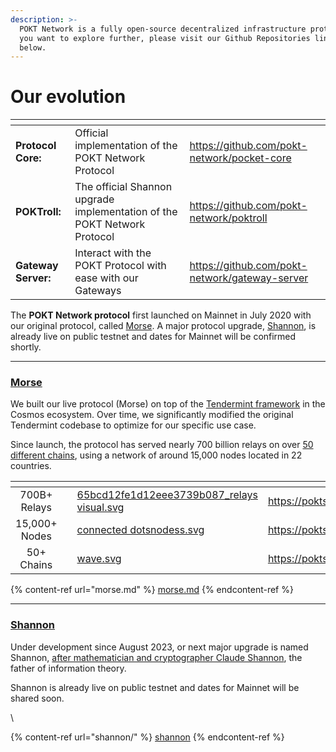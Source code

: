 ```yaml
---
description: >-
  POKT Network is a fully open-source decentralized infrastructure protocol. If
  you want to explore further, please visit our Github Repositories linked
  below.
---
```


# Our evolution

<table data-view="cards"><thead><tr><th></th><th></th><th data-hidden data-card-target data-type="content-ref"></th></tr></thead><tbody><tr><td><strong>Protocol Core:</strong></td><td>Official implementation of the POKT Network Protocol</td><td><a href="https://github.com/pokt-network/pocket-core">https://github.com/pokt-network/pocket-core</a></td></tr><tr><td><strong>POKTroll:</strong></td><td>The official Shannon upgrade implementation of the POKT Network Protocol</td><td><a href="https://github.com/pokt-network/poktroll">https://github.com/pokt-network/poktroll</a></td></tr><tr><td><strong>Gateway Server:</strong></td><td>Interact with the POKT Protocol with ease with our Gateways</td><td><a href="https://github.com/pokt-network/gateway-server">https://github.com/pokt-network/gateway-server</a></td></tr></tbody></table>

The **POKT Network protocol** first launched on Mainnet in July 2020 with our original protocol, called [Morse](morse.md). A major protocol upgrade, [Shannon](shannon/), is already live on public testnet and dates for Mainnet will be confirmed shortly.

***

### [Morse](morse.md)

We built our live protocol (Morse) on top of the [Tendermint framework](https://tendermint.com/) in the Cosmos ecosystem. Over time, we significantly modified the original Tendermint codebase to optimize for our specific use case.

Since launch, the protocol has served nearly 700 billion relays on over [50 different chains](../reference/supported-chains.md), using a network of around 15,000 nodes located in 22 countries.

<table data-view="cards"><thead><tr><th align="center"></th><th></th><th data-hidden data-card-cover data-type="files"></th><th data-hidden data-card-target data-type="content-ref"></th></tr></thead><tbody><tr><td align="center">700B+ Relays</td><td></td><td><a href="../.gitbook/assets/65bcd12fe1d12eee3739b087_relays visual.svg">65bcd12fe1d12eee3739b087_relays visual.svg</a></td><td><a href="https://poktscan.com/">https://poktscan.com/</a></td></tr><tr><td align="center">15,000+ Nodes</td><td></td><td><a href="../.gitbook/assets/connected dotsnodess.svg">connected dotsnodess.svg</a></td><td><a href="https://poktscan.com/">https://poktscan.com/</a></td></tr><tr><td align="center">50+ Chains</td><td></td><td><a href="../.gitbook/assets/wave.svg">wave.svg</a></td><td><a href="https://poktscan.com/">https://poktscan.com/</a></td></tr></tbody></table>

{% content-ref url="morse.md" %}
[morse.md](morse.md)
{% endcontent-ref %}

***

### [Shannon](shannon/)

Under development since August 2023, or next major upgrade is named Shannon, [after mathematician and cryptographer Claude Shannon](https://en.wikipedia.org/wiki/Claude\_Shannon), the father of information theory.

Shannon is already live on public testnet and dates for Mainnet will be shared soon.

\


{% content-ref url="shannon/" %}
[shannon](shannon/)
{% endcontent-ref %}
